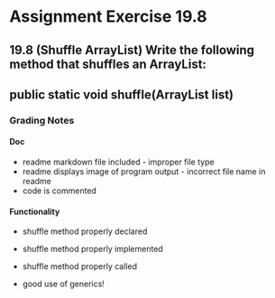 # Assignment Exercise 19.8

## 19.8 (Shuffle ArrayList) Write the following method that shuffles an ArrayList:

## public static <E> void shuffle(ArrayList<E> list)

### Grading Notes

#### Doc
- readme markdown file included - improper file type
- readme displays image of program output - incorrect file name in readme
- code is commented

#### Functionality

- shuffle method properly declared
- shuffle method properly implemented
- shuffle method properly called

- good use of generics!
